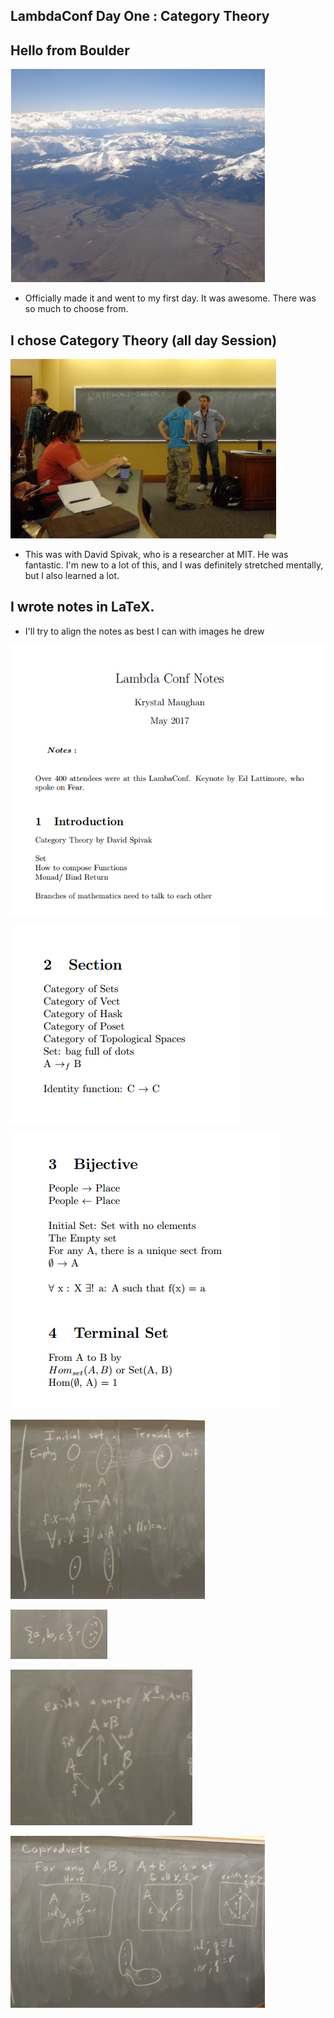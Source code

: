 ## LambdaConf Day One : Category Theory

## Hello from Boulder
![lc1_001](/images/lc1_001.png)

- Officially made it and went to my first day. It was awesome.
  There was so much to choose from.

## I chose Category Theory (all day Session)

![lc1_020](/images/lc1_020.png)

- This was with David Spivak, who is a researcher at MIT.
  He was fantastic. I'm new to a lot of this, and I was
  definitely stretched mentally, but I also learned a lot.
  
## I wrote notes in LaTeX.

- I'll try to align the notes as best I can with images he drew

![lc_001](/images/lc_001.png)

![lc_002](/images/lc_002.png)

![lc_001](/images/lc_003.png)

![lc1_002](/images/lc1_002.png)

![lc1_003](/images/lc1_003.png)

![lc1_004](/images/lc1_004.png)

![lc1_005](/images/lc1_005.png)
